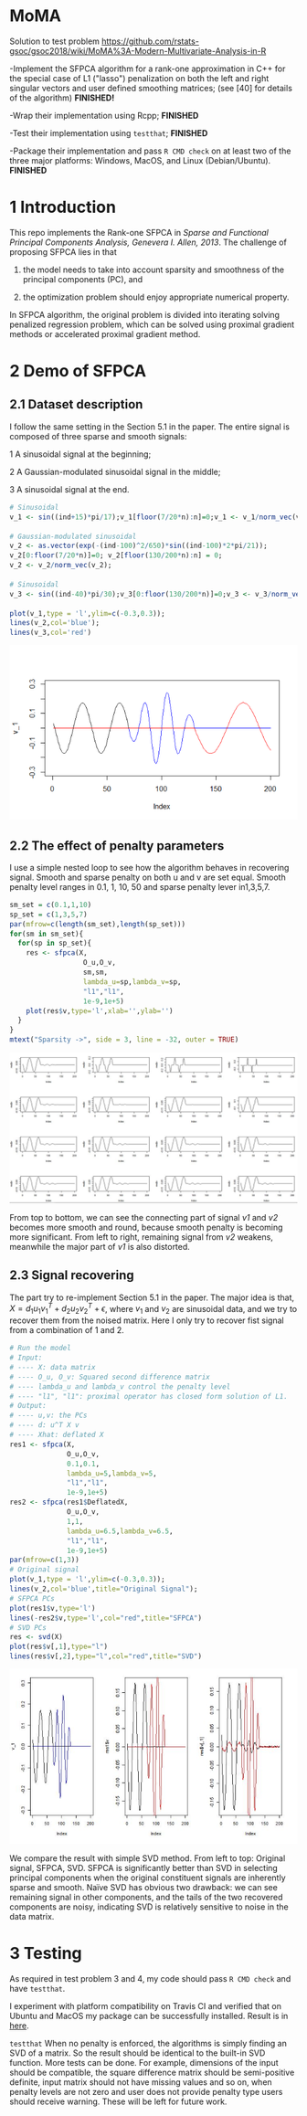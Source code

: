 # MoMA
Solution to test problem
https://github.com/rstats-gsoc/gsoc2018/wiki/MoMA%3A-Modern-Multivariate-Analysis-in-R

-Implement the SFPCA algorithm for a rank-one approximation in C++ for the special case of L1 ("lasso") penalization on both the left and right singular vectors and user defined smoothing matrices; (see [40] for details of the algorithm) __FINISHED!__

-Wrap their implementation using Rcpp; __FINISHED__

-Test their implementation using `testthat`; **FINISHED**

-Package their implementation and pass `R CMD check` on at least two of the three major platforms: Windows, MacOS, and Linux (Debian/Ubuntu). **FINISHED**

# 1 Introduction

This repo implements the Rank-one SFPCA in _Sparse and Functional Principal Components Analysis, Genevera I. Allen, 2013_. The challenge of proposing SFPCA lies in that 

1) the model needs to take into account sparsity and smoothness of the principal components (PC), and 

2) the optimization problem should enjoy appropriate numerical property. 

In SFPCA algorithm, the original problem is divided into iterating solving penalized regression problem, which can be solved using proximal gradient methods or accelerated proximal gradient method.



# 2 Demo of SFPCA

## 2.1 Dataset description

I follow the same setting in the Section 5.1 in the paper. The entire signal is composed of three sparse and smooth signals:

1 A sinusoidal signal at the beginning;

2 A Gaussian-modulated sinusoidal signal in the middle;

3 A sinusoidal signal at the end.


```r
# Sinusoidal
v_1 <- sin((ind+15)*pi/17);v_1[floor(7/20*n):n]=0;v_1 <- v_1/norm_vec(v_1);

# Gaussian-modulated sinusoidal
v_2 <- as.vector(exp(-(ind-100)^2/650)*sin((ind-100)*2*pi/21)); 
v_2[0:floor(7/20*n)]=0; v_2[floor(130/200*n):n] = 0;
v_2 <- v_2/norm_vec(v_2);

# Sinusoidal
v_3 <- sin((ind-40)*pi/30);v_3[0:floor(130/200*n)]=0;v_3 <- v_3/norm_vec(v_3);

plot(v_1,type = 'l',ylim=c(-0.3,0.3));
lines(v_2,col='blue');
lines(v_3,col='red')
```
![](pics/signal.png)

## 2.2 The effect of penalty parameters

I use a simple nested loop to see how the algorithm behaves in recovering signal. Smooth and sparse penalty on both u and v are set equal. Smooth penalty level ranges in 0.1, 1, 10, 50 and sparse penalty lever in1,3,5,7.

```r
sm_set = c(0.1,1,10)
sp_set = c(1,3,5,7)
par(mfrow=c(length(sm_set),length(sp_set)))
for(sm in sm_set){
  for(sp in sp_set){
    res <- sfpca(X,
                  O_u,O_v,
                  sm,sm,
                  lambda_u=sp,lambda_v=sp,
                  "l1","l1",
                  1e-9,1e+5)
    plot(res$v,type='l',xlab='',ylab='')  
  }
}
mtext("Sparsity ->", side = 3, line = -32, outer = TRUE)	
```
![](pics/effect.JPG)

From top to bottom, we can see the connecting part of signal _v1_ and _v2_ becomes more smooth and round, because smooth penalty is becoming more significant. From left to right, remaining signal from _v2_ weakens, meanwhile the major part of _v1_ is also distorted.

## 2.3 Signal recovering
The part try to re-implement Section 5.1 in the paper. The major idea is that, $X = d_1u_1v_1^T + d_2u_2v_2^T + \epsilon$, where $v_1$ and $v_2$ are sinusoidal data, and we try to recover them from the noised matrix. Here I only try to recover fist signal from a combination of 1 and 2.

```r
# Run the model
# Input:
# ---- X: data matrix
# ---- O_u, O_v: Squared second difference matrix
# ---- lambda_u and lambda_v control the penalty level
# ---- "l1", "l1": proximal operator has closed form solution of L1.
# Output:
# ---- u,v: the PCs
# ---- d: u^T X v
# ---- Xhat: deflated X
res1 <- sfpca(X,
              O_u,O_v,
              0.1,0.1,
              lambda_u=5,lambda_v=5,
              "l1","l1",
              1e-9,1e+5)
res2 <- sfpca(res1$DeflatedX,
              O_u,O_v,
              1,1,
              lambda_u=6.5,lambda_v=6.5,
              "l1","l1",
              1e-9,1e+5)
par(mfrow=c(1,3))
# Original signal
plot(v_1,type = 'l',ylim=c(-0.3,0.3));
lines(v_2,col='blue',title="Original Signal");
# SFPCA PCs
plot(res1$v,type='l')  
lines(-res2$v,type='l',col="red",title="SFPCA")  
# SVD PCs
res <- svd(X)
plot(res$v[,1],type="l")
lines(res$v[,2],type="l",col="red",title="SVD")
```
![](pics/comp.JPG)

We compare the result with simple SVD method. From left to top: Original signal, SFPCA, SVD. SFPCA is significantly better than SVD in selecting principal components when the original constituent signals are inherently sparse and smooth. Naïve SVD has obvious two drawback: we can see remaining signal in other components, and the tails of the two recovered components are noisy, indicating SVD is relatively sensitive to noise in the data matrix.

# 3 Testing

As required in test problem 3 and 4, my code should pass `R CMD check` and have `testthat`.

I experiment with platform compatibility on Travis CI and verified that on Ubuntu and MacOS my package can be successfully installed. Result is in [here](https://travis-ci.org/Banana1530/MoMA/jobs/356853383).

`testthat` When no penalty is enforced, the algorithms is simply finding an SVD of a matrix. So the result should be identical to the built-in SVD function. More tests can be done. For example, dimensions of the input should be compatible, the square difference matrix should be semi-positive definite, input matrix should not have missing values and so on, when penalty levels are not zero and user does not provide penalty type users should receive warning. These will be left for future work.



